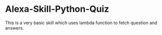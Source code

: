 # Alexa-Skill-Python-Quiz
This is a very basic skill which uses lambda function to fetch question and answers. 
